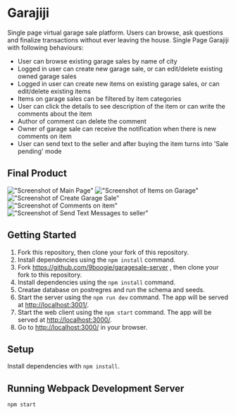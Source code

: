 # Garajiji

Single page virtual garage sale platform. Users can browse, ask questions and finalize transactions without ever leaving the house.
Single Page Garajiji with following behaviours:
  - User can browse existing garage sales by name of city
  - Logged in user can create new garage sale, or can edit/delete existing owned garage sales
  - Logged in user can create new items on existing garage sales, or can edit/delete existing items
  - Items on garage sales can be filtered by item categories
  - User can click the details to see description of the item or can write the comments about the item
  - Author of comment can delete the comment
  - Owner of garage sale can receive the notification when there is new comments on item
  - User can send text to the seller and after buying the item turns into 'Sale pending' mode

## Final Product
!["Screenshot of Main Page"](https://github.com/VladyslavKutsevolov/garagesale-client/blob/master/docs/Main_Page.png)
!["Screenshot of Items on Garage"](https://github.com/VladyslavKutsevolov/garagesale-client/blob/master/docs/Items_on_Garage.png)
!["Screenshot of Create Garage Sale"](https://github.com/VladyslavKutsevolov/garagesale-client/blob/master/docs/Create_Garage.png)
!["Screenshot of Comments on item"](https://github.com/VladyslavKutsevolov/garagesale-client/blob/master/docs/Comments.png)
!["Screenshot of Send Text Messages to seller"](https://github.com/VladyslavKutsevolov/garagesale-client/blob/master/docs/Send_Txt_Msg.png)

## Getting Started

1. Fork this repository, then clone your fork of this repository.
2. Install dependencies using the `npm install` command.
3. Fork https://github.com/9boogie/garagesale-server , then clone your fork to this repository.
4. Install dependencies using the `npm install` command.
5. Creatae database on postregres and run the schema and seeds.
6. Start the server using the `npm run dev` command. The app will be served at <http://localhost:3001/>.
6. Start the web client using the `npm start` command. The app will be served at <http://localhost:3000/>.
7. Go to <http://localhost:3000/> in your browser.

## Setup

Install dependencies with `npm install`.

## Running Webpack Development Server

```sh
npm start
```

